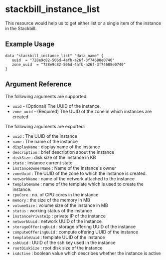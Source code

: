 # stackbill_instance_list

This resource would help us to get either list or a single item of the instance in the Stackbill.

## Example Usage

```
data "stackbill_instance_list" "data_name" {
   uuid  = "728e9c82-506d-4afb-a26f-3f74688e0740"
   zone_uuid  = "728e9c82-506d-4afb-a26f-3f74688e0740"
}

```

## Argument Reference

The following arguments are supported:

- `uuid` - (Optional) The UUID of the instance.
- `zone_uuid` - (Required) The UUID of the zone in which instances are created

The following arguments are exported:

- `uuid` : The UUID of the instance
- `name` : The name of the instance
- `displayName` : display name of the instance
- `description` : brief description about the instance
- `diskSize` : disk size of the instance in KB
- `state` : instance current state
- `instanceOwnerName` : Name of the instance's owner
- `zoneUuid` : The UUID of the zone to which the instance is created.
- `networkName` : name of the network attached to the instance
- `templateName` : name of the template which is used to create the instance.
- `cpuCore` : no. of CPU cores in the instance
- `memory` : the size of the memory in MB
- `volumeSize` : volume size of the instance in MB
- `status` : working status of the instance
- `instancePrivateIp` : private IP of the instance
- `networkUuid` : network UUID of the instance
- `storageOfferingUuid` : storage offering UUID of the instance
- `computeOfferingUuid` : compute offering UUID of the instance
- `templateUuid` : template UUID of the instance
- `sshUuid` : UUID of the ssh key used in the instance
- `rootDiskSize` : root disk size of the instance
- `isActive` : boolean value which describes whether the instance is active
